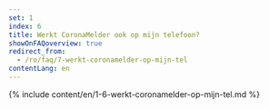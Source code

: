 ```yaml
---
set: 1
index: 6
title: Werkt CoronaMelder ook op mijn telefoon?
showOnFAQoverview: true
redirect_from: 
  - /ro/faq/7-werkt-coronamelder-op-mijn-tel
contentLang: en
---
```

{% include content/en/1-6-werkt-coronamelder-op-mijn-tel.md %}
